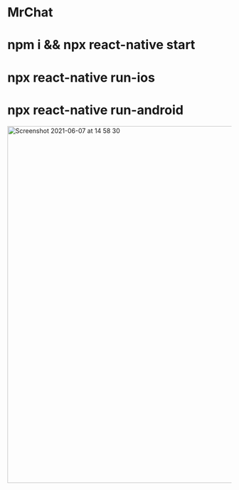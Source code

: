 # MrChat

# npm i && npx react-native start
# npx react-native run-ios
# npx react-native run-android

<img width="803" alt="Screenshot 2021-06-07 at 14 58 30" src="https://user-images.githubusercontent.com/50097658/121020666-df4d1e00-c7a0-11eb-8045-c3995bf2dda9.png">
